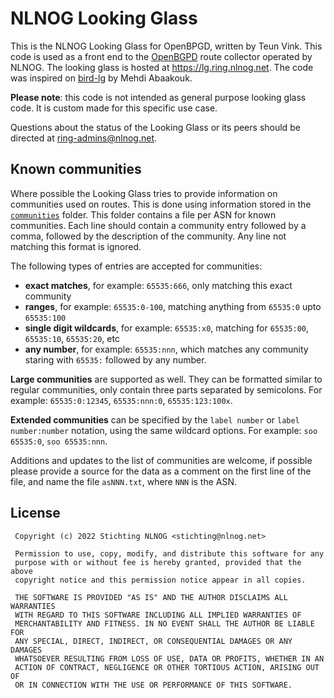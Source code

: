 # NLNOG Looking Glass
This is the NLNOG Looking Glass for OpenBPGD, written by Teun Vink. This code is used as a front end to the <a href="https://openbgpd.org">OpenBGPD</a> route collector operated by NLNOG. The looking glass is hosted at https://lg.ring.nlnog.net. The code was inspired on [bird-lg](https://github.com/sileht/bird-lg/) by Mehdi Abaakouk.

**Please note**: this code is not intended as general purpose looking glass code. It is custom made for this specific use case. 

Questions about the status of the Looking Glass or its peers should be directed at ring-admins@nlnog.net.

## Known communities
Where possible the Looking Glass tries to provide information on communities used on routes. This is done using information stored in the [`communities`](communities) folder. This folder contains a file per ASN for known communities. Each line should contain a community entry followed by a comma, followed by the description of the community. Any line not matching this format is ignored.

The following types of entries are accepted for communities:
* **exact matches**, for example: `65535:666`, only matching this exact community
* **ranges**, for example: `65535:0-100`, matching anything from `65535:0` upto `65535:100`
* **single digit wildcards**, for example: `65535:x0`, matching for `65535:00`, `65535:10`, `65535:20`, etc
* **any number**, for example: `65535:nnn`, which matches any community staring with `65535:` followed by any number.

**Large communities** are supported as well. They can be formatted similar to regular communities, only contain three parts separated by semicolons. For example: `65535:0:12345`, `65535:nnn:0`, `65535:123:100x`.

**Extended communities** can be specified by the `label number` or `label number:number` notation, using the same wildcard options. For example: `soo 65535:0`, `soo 65535:nnn`.

Additions and updates to the list of communities are welcome, if possible please provide a source for the data as a comment on the first line of the file, and name the file `asNNN.txt`, where `NNN` is the ASN.

## License
```
 Copyright (c) 2022 Stichting NLNOG <stichting@nlnog.net>

 Permission to use, copy, modify, and distribute this software for any
 purpose with or without fee is hereby granted, provided that the above
 copyright notice and this permission notice appear in all copies.

 THE SOFTWARE IS PROVIDED "AS IS" AND THE AUTHOR DISCLAIMS ALL WARRANTIES
 WITH REGARD TO THIS SOFTWARE INCLUDING ALL IMPLIED WARRANTIES OF
 MERCHANTABILITY AND FITNESS. IN NO EVENT SHALL THE AUTHOR BE LIABLE FOR
 ANY SPECIAL, DIRECT, INDIRECT, OR CONSEQUENTIAL DAMAGES OR ANY DAMAGES
 WHATSOEVER RESULTING FROM LOSS OF USE, DATA OR PROFITS, WHETHER IN AN
 ACTION OF CONTRACT, NEGLIGENCE OR OTHER TORTIOUS ACTION, ARISING OUT OF
 OR IN CONNECTION WITH THE USE OR PERFORMANCE OF THIS SOFTWARE.
 ```
